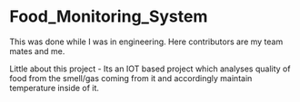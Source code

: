 # Food_Monitoring_System
This was done while I was in engineering. Here contributors are my team mates and me.

Little about this project - Its an IOT based project which analyses quality of food from the smell/gas coming from it 
and accordingly maintain temperature inside of it.
